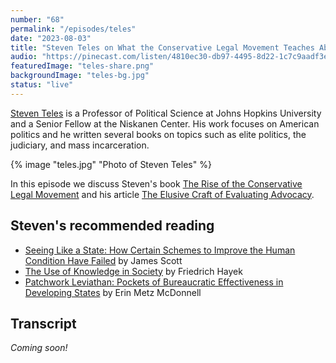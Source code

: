 ```yaml
---
number: "68"
permalink: "/episodes/teles"
date: "2023-08-03"
title: "Steven Teles on What the Conservative Legal Movement Teaches About Policy Advocacy"
audio: "https://pinecast.com/listen/4810ec30-db97-4495-8d22-1c7c9aadf3ee.mp3"
featuredImage: "teles-share.png"
backgroundImage: "teles-bg.jpg"
status: "live"
---
```


[Steven Teles](https://politicalscience.jhu.edu/directory/steven-teles/) is a Professor of Political Science at Johns Hopkins University and a Senior Fellow at the Niskanen Center. His work focuses on American politics and he written several books on topics such as elite politics, the judiciary, and mass incarceration.

<div class="episode-image_variable episode-image_smaller">

{% image "teles.jpg" "Photo of Steven Teles" %}

</div>

In this episode we discuss Steven's book [The Rise of the Conservative Legal Movement](https://www.goodreads.com/book/show/20159153-the-rise-of-the-conservative-legal-movement) and his article [The Elusive Craft of Evaluating Advocacy](https://ssir.org/articles/entry/the_elusive_craft_of_evaluating_advocacy).

## Steven's recommended reading

* [Seeing Like a State: How Certain Schemes to Improve the Human Condition Have Failed](https://www.goodreads.com/book/show/20186.Seeing_Like_a_State) by James Scott
* [The Use of Knowledge in Society](https://www.cato.org/sites/cato.org/files/articles/hayek-use-knowledge-society.pdf) by Friedrich Hayek
* [Patchwork Leviathan: Pockets of Bureaucratic Effectiveness in Developing States](https://www.goodreads.com/book/show/51801402-patchwork-leviathan) by Erin Metz McDonnell

## Transcript

*Coming soon!*

